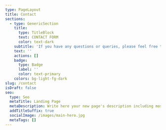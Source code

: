 ```yaml
---
type: PageLayout
title: Contact
sections:
  - type: GenericSection
    title:
      type: TitleBlock
      text: CONTACT FORM
      color: text-dark
    subtitle: 'If you have any questions or queries, please feel free to reach out.'
    text: ''
    actions: []
    badge:
      type: Badge
      label: ''
      color: text-primary
    colors: bg-light-fg-dark
slug: /contact
isDraft: false
seo:
  type: Seo
  metaTitle: Landing Page
  metaDescription: Write here your new page's description including most relevant keywords.
  addTitleSuffix: true
  socialImage: /images/main-hero.jpg
  metaTags: []
---
```

